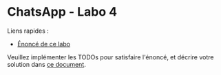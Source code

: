 # ChatsApp - Labo 4

Liens rapides :

- [Énoncé de ce labo](https://sdr-classroom.github.io/labos/4-routing.html)

Veuillez implémenter les TODOs pour satisfaire l'énoncé, et décrire votre solution dans [ce document](./Architecture.md).
